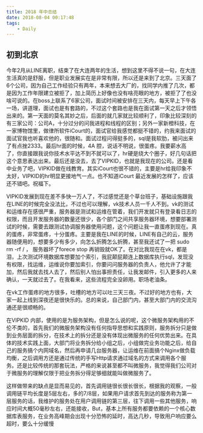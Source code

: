 ```yaml
---
title: 2018 年中总结
date: 2018-08-04 00:17:48
tags:
	- Daily
---
```


## 初到北京
今年2月从LINE离职，结束了在大连两年的生活，想到这里不得不说一句，在大连生活真的是舒服，但是职业发展实在是非常有限，所以还是来到了北京。三天面了6个公司，因为自己工作经验只有两年，本来想去大厂的，找同学内推了几次，都是因为工作年限建立被拒了，加上简历上好像也没有啥亮眼的地方，被拒了了也没啥可说的。在boss上联系了6家公司，面试时间被安排在三天内，每天早上下午各一场，讲道理，面试也是有套路的，不过这个套路也是我在面试第一天之后才领悟出来的。第一天面的莫名其妙之后，后面的就几家就比较顺利了，印象比较深刻的有三家公司：公司A，十分过分的问我进程和线程的区别；另外一家新橙科技，在一家博物馆里，做律所软件iCourt的，面试官给我感觉都挺不错的，约我来面试的面试官我也听喜欢他的，很随和。面试过程问得挺多的，sql是我软肋，被问出来了有点挫2333。最后hr面的时候，4A 腔，说话不明说，很蛋疼。我要薪水高了，你直接跟我说你技术水平达不到不就可以了，hr硬是绕大个圈子，好几句话把这个意思表达出来。最后还是没去，去了VIPKID，也就是我现在的公司。还是看中业务了吧，VIPKID做在线教育。其实iCourt也很不错的，主要是hr给我印象不太好，VIPKID的hr明显更接地气一点。也不知道iCourt 最近发展的怎样了，应该还不错吧。祝福下。

VIPKID发展到现在差不多快一万人了，不过感觉还是个草台班子，基础设施跟我在LINE的时候完全没法比，不过也可以理解，vk技术人员一千人不到。vk的测试和运维存在感很严重，服务器是测试和运维在管着，我们开发就只有登录看日志的权限，而且开发服务器的数量还很少，各个部门之间共享服务器环境，想要部署测试的时候，需要去跟测试协调服务器使用问题，这个问题让我一直蛋疼到现在。真的蛋疼，非常蛋疼，十分蛋疼。主要是我在LINE的时候，LINE有自己的云，服务器随便用的，想要多少有多少，向怎么折腾怎么折腾，甚至我还试了一把 sudo rm -rf / ， 服务器坏了forece stop 再销毁就OK了。在对比我现在在vk，都是泪，上次测试环境数据库想要加个索引，我屁颠屁颠连上数据库执行sql，发现没有权限，找运维，运维说你要加索引，你要问问服务器的负责人，他允许了才能加，然后我就去找人去了，然后别人怕出事担责任，让我发邮件，引入更多的人来确认，一天就过去了。在我看来，这些流程完全没卵用。职场老油条。

在vk工作蛋疼的地方很多，吐槽的地方可以吐三天三夜。不过好的地方也有，大家一起上线到深夜还是很快乐的。总的来说，自己部门内，甚至大部门内的交流沟通还是很顺畅的。

在VIPKID 内部，使用的是为服务架构，但是怎么说的呢，这个微服务架构用的不伦不类的，首先我们的微服务架构没有任何指导思想和实践原则，服务拆分只是做到业务层面的拆分，在技术上的拆分还是没有体现出微服务的任何优势出来。在具体的技术实践上面，大部门将业务拆分给小组之后，小组做完业务功能之后，给自己的服务搞个内网域名，然后再申请几台服务器，让运维在前面搞个Nginx做负载均衡，之后调用方还是通过传统的手写Http请求通过域名的方式来调用各个服务。还是比较传统的那套玩法，严格的来说甚至都不叫微服务，我觉得我们公司对于微服务的理解仅限于把业务拆分得足够细就能叫做微服务了。

这样做带来的缺点是显而易见的，首先调用链很长很长很长，根据我的观察，一般调用链平均长度是5层左右，多的7/8层，如果用户请求首先到达的服务称为第一层服务的话，我维护的服务处在用户调用链的第三层，往下调用一些其他服务，响应时间大概50毫秒左右，还能接收，But，基本上所有服务都要依赖的一个核心数据库表服务，在业务高峰期会出现十分恐怖的延时，高达几秒，导致用户响应要么超时，要么十分缓慢
